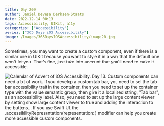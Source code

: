 ```yaml
---
title: Day 209
author: Daniel Devesa Derksen-Staats
date: 2022-12-14 00:13
tags: Accessibility, UIKit, a11y
categories: ["Accessibility"]
series: ["365 Days iOS Accessibility"]
image: /Images/365DaysIOSAccessibility/image20.jpg
---
```


Sometimes, you may want to create a custom component, even if there is a similar one in UIKit because you want to style it in a way that the default one won't let you. That's fine, just take into account that you'll need to make it accessible.

![Calendar of Advent of iOS Accessibility. Day 13. Custom components can need a bit of work. If you develop a custom tab bar, you need to set the tab bar accessibility trait in the container, then you need to set up the container type with the value semantic group, then give it a localised string, "Tab bar", as an accessibility label. Also, you need to set up the large content viewer by setting show large content viewer to true and adding the interaction to the buttons... If you use Swift UI, the .accessibilityRepresentation(representation: ) modifier can help you create more accessible custom components.](/Images/365DaysIOSAccessibility/image20.jpg)